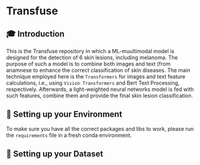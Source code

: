 # Transfuse 

## :mortar_board: Introduction
This is the Transfuse repository in which a ML-muultimodal model is designed for the detection of 6 skin lesions, including melanoma. The purpose of such a model is to combine both images and text (from anamnese to enhance the correct classification of skin diseases. The main technique employed here is the `Transformers` for images and text feature calculations, i.e., using `Vision Transformers` and Bert Text Processing, respectively. Afterwards, a light-weighted neural networks model is fed with such features, combine them and provide the final skin lesion classification.  

## :school_satchel: Setting up your Environment
To make sure you have all the correct packages and libs to work, please run the `requirements` file in a fresh conda environment.

## :floppy_disk: Setting up your Dataset
